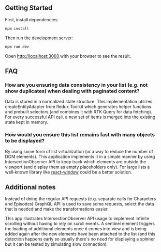 ## Getting Started

First, install dependencies:
```bash
npm install
```

Then run the development server:

```bash
npm run dev
```

Open [http://localhost:3000](http://localhost:3000) with your browser to see the result.

## FAQ

### How are you ensuring data consistency in your list (e.g. not show duplicates) when dealing with paginated content?

Data is stored in a normalized state structure. This implementation utilizes createEntityAdapter from Redux Toolkit which generates helper functions and prebuilt selectors (and combines it with RTK Query for data fetching). For every successful API call, a new set of items is merged into the existing state kept in memory.

### How would you ensure this list remains fast with many objects to be displayed?

By using some form of list virtualization (or a way to reduce the number of DOM elements). This application implements it in a simple manner by using IntersectionObserver API to keep track which elements are outside the viewport (and display them as empty placeholders only). For large lists a well-known library like [react-window](https://github.com/bvaughn/react-window) could be a better solution.

## Additional notes

Instead of doing the regular API requests (e.g. separate calls for Characters and Episodes) GraphQL API is used to save some requests, select the data that is needed and make the  transformations easier.

This app illustrates IntersectionObserver API usage to implement infinite scrolling without having to rely on scroll events. A sentinel element triggers the loading of additional elements once it comes into view and is being added again after the new elements have been attached to the list (and this detection happens early so usually there's no need for displaying a spinner but it can be tested by simulating slow connection).

